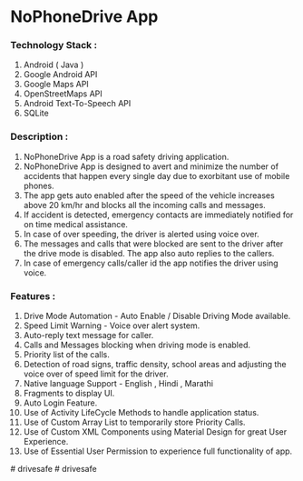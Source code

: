 # NoPhoneDrive App 

### Technology Stack :
1. Android ( Java )
2. Google Android API
3. Google Maps API
4. OpenStreetMaps API
5. Android Text-To-Speech API
6. SQLite


### Description :
1. NoPhoneDrive App is a road safety driving application.
2. NoPhoneDrive App is designed to avert and minimize the number of accidents that happen every single day due to exorbitant use of mobile phones.
3. The app gets auto enabled after the speed of the vehicle increases above 20 km/hr and blocks all the incoming calls and messages.
4. If accident is detected, emergency contacts are immediately notified for on time medical assistance.
5. In case of over speeding, the driver is alerted using voice over.
6. The messages and calls that were blocked are sent to the driver after the drive mode is disabled. The app also auto replies to the callers.
7. In case of emergency calls/caller id the app notifies the driver using voice.


### Features :
1. Drive Mode Automation - Auto Enable / Disable Driving Mode available.
2. Speed Limit Warning - Voice over alert system.
3. Auto-reply text message for caller.
4. Calls and Messages blocking when driving mode is enabled.
5. Priority list of the calls.
7. Detection of road signs, traffic density, school areas and adjusting the voice over of speed limit for the driver.
8. Native language Support - English , Hindi , Marathi
9. Fragments to display UI.
10. Auto Login Feature.
11. Use of Activity LifeCycle Methods to handle application status.
12. Use of Custom Array List to temporarily store Priority Calls.
13. Use of Custom XML Components using Material Design for great User Experience.
14. Use of Essential User Permission to experience full functionality of app.

#   d r i v e s a f e 
 
 #   d r i v e s a f e 
 
 

